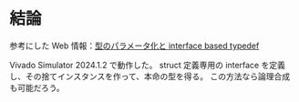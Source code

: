 # 結論

参考にした Web 情報：[型のパラメータ化と interface based typedef](https://qiita.com/taichi-ishitani/items/ceee94d612c10bd08376)

Vivado Simulator 2024.1.2 で動作した。
struct 定義専用の interface を定義し、その捨てインスタンスを作って、本命の型を得る。
この方法なら論理合成も可能だろう。
